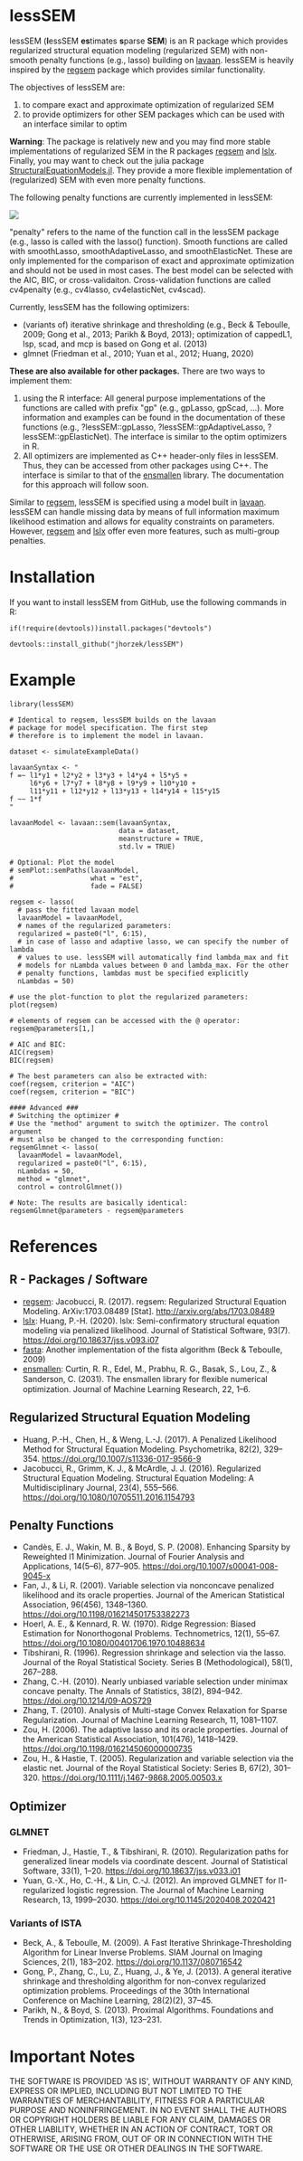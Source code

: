 # lessSEM

lessSEM (**l**essSEM **es**timates **s**parse **SEM**) is an R package which provides regularized structural equation modeling (regularized SEM) with non-smooth penalty functions (e.g., lasso) building on [lavaan](https://github.com/yrosseel/lavaan). lessSEM is heavily inspired by the [regsem](https://github.com/Rjacobucci/regsem) package which provides similar functionality.

The objectives of lessSEM are:

1. to compare exact and approximate optimization of regularized SEM
2. to provide optimizers for other SEM packages which can be used with an interface similar to optim

**Warning**: The package is relatively new and you may find more stable implementations of regularized SEM in the R packages [regsem](https://github.com/Rjacobucci/regsem) and [lslx](https://github.com/psyphh/lslx). Finally, you may want to check out the julia package [StructuralEquationModels.jl](https://github.com/StructuralEquationModels/StructuralEquationModels.jl). They provide a more flexible implementation of (regularized) SEM with even more penalty functions.

The following penalty functions are currently implemented in lessSEM:

![](inst/penalty_functions.png)

"penalty" refers to the name of the function call in the lessSEM package (e.g., lasso is called with the lasso() function). Smooth functions are called with smoothLasso, smoothAdaptiveLasso, and smoothElasticNet. These are only implemented for the comparison of exact and approximate optimization and should not be used in most cases. The best model can be selected with the AIC, BIC, or cross-validaiton. Cross-validation functions are called cv4penalty (e.g., cv4lasso, cv4elasticNet, cv4scad).

Currently, lessSEM has the following optimizers:

- (variants of) iterative shrinkage and thresholding (e.g., Beck & Teboulle, 2009; Gong et al., 2013; Parikh & Boyd, 2013); optimization of cappedL1, lsp, scad, and mcp is based on Gong et al. (2013)
- glmnet (Friedman et al., 2010; Yuan et al., 2012; Huang, 2020)

**These are also available for other packages.** There are two ways to implement them:

1. using the R interface: All general purpose implementations of the functions are called with prefix "gp" (e.g., gpLasso, gpScad, ...). More information and examples can be found in the documentation of these functions (e.g., ?lessSEM::gpLasso, ?lessSEM::gpAdaptiveLasso, ?lessSEM::gpElasticNet). The interface is similar to the optim optimizers in R. 
2. All optimizers are implemented as C++ header-only files in lessSEM. Thus, they can be accessed from other packages using C++. The interface is similar to that of the [ensmallen](https://ensmallen.org/) library. The documentation for this approach will follow soon.

Similar to [regsem](https://github.com/Rjacobucci/regsem), lessSEM is specified using a model built in [lavaan](https://github.com/yrosseel/lavaan). lessSEM can handle missing data by means of full information maximum likelihood estimation and allows for equality constraints on parameters. However, [regsem](https://github.com/Rjacobucci/regsem) and [lslx](https://github.com/psyphh/lslx) offer even more features, such as multi-group penalties.

# Installation

If you want to install lessSEM from GitHub, use the following commands in R:

    if(!require(devtools))install.packages("devtools")
  
    devtools::install_github("jhorzek/lessSEM")
    

# Example

    library(lessSEM)
    
    # Identical to regsem, lessSEM builds on the lavaan
    # package for model specification. The first step
    # therefore is to implement the model in lavaan.
    
    dataset <- simulateExampleData()
    
    lavaanSyntax <- "
    f =~ l1*y1 + l2*y2 + l3*y3 + l4*y4 + l5*y5 + 
         l6*y6 + l7*y7 + l8*y8 + l9*y9 + l10*y10 + 
         l11*y11 + l12*y12 + l13*y13 + l14*y14 + l15*y15
    f ~~ 1*f
    "
    
    lavaanModel <- lavaan::sem(lavaanSyntax,
                               data = dataset,
                               meanstructure = TRUE,
                               std.lv = TRUE)
    
    # Optional: Plot the model
    # semPlot::semPaths(lavaanModel, 
    #                   what = "est",
    #                   fade = FALSE)
    
    regsem <- lasso(
      # pass the fitted lavaan model
      lavaanModel = lavaanModel,
      # names of the regularized parameters:
      regularized = paste0("l", 6:15),
      # in case of lasso and adaptive lasso, we can specify the number of lambda
      # values to use. lessSEM will automatically find lambda_max and fit
      # models for nLambda values between 0 and lambda_max. For the other
      # penalty functions, lambdas must be specified explicitly
      nLambdas = 50)
    
    # use the plot-function to plot the regularized parameters:
    plot(regsem)
    
    # elements of regsem can be accessed with the @ operator:
    regsem@parameters[1,]
    
    # AIC and BIC:
    AIC(regsem)
    BIC(regsem)
    
    # The best parameters can also be extracted with:
    coef(regsem, criterion = "AIC")
    coef(regsem, criterion = "BIC")
    
    #### Advanced ###
    # Switching the optimizer # 
    # Use the "method" argument to switch the optimizer. The control argument
    # must also be changed to the corresponding function:
    regsemGlmnet <- lasso(
      lavaanModel = lavaanModel,
      regularized = paste0("l", 6:15),
      nLambdas = 50,
      method = "glmnet",
      control = controlGlmnet())
    
    # Note: The results are basically identical:
    regsemGlmnet@parameters - regsem@parameters

# References

## R - Packages / Software

* [regsem](https://github.com/Rjacobucci/regsem): Jacobucci, R. (2017). regsem: Regularized Structural Equation Modeling. ArXiv:1703.08489 [Stat]. http://arxiv.org/abs/1703.08489
* [lslx](https://github.com/psyphh/lslx): Huang, P.-H. (2020). lslx: Semi-confirmatory structural equation modeling via penalized likelihood. Journal of Statistical Software, 93(7). https://doi.org/10.18637/jss.v093.i07
* [fasta](https://cran.r-project.org/web/packages/fasta/index.html): Another implementation of the fista algorithm (Beck & Teboulle, 2009)
* [ensmallen](https://ensmallen.org/): Curtin, R. R., Edel, M., Prabhu, R. G., Basak, S., Lou, Z., & Sanderson, C. (2031). The ensmallen library for ﬂexible numerical optimization. Journal of Machine Learning Research, 22, 1–6.

## Regularized Structural Equation Modeling

* Huang, P.-H., Chen, H., & Weng, L.-J. (2017). A Penalized Likelihood Method for Structural Equation Modeling. Psychometrika, 82(2), 329–354. https://doi.org/10.1007/s11336-017-9566-9
* Jacobucci, R., Grimm, K. J., & McArdle, J. J. (2016). Regularized Structural Equation Modeling. Structural Equation Modeling: A Multidisciplinary Journal, 23(4), 555–566. https://doi.org/10.1080/10705511.2016.1154793

## Penalty Functions

* Candès, E. J., Wakin, M. B., & Boyd, S. P. (2008). Enhancing Sparsity by Reweighted l1 Minimization. Journal of Fourier Analysis and Applications, 14(5–6), 877–905. https://doi.org/10.1007/s00041-008-9045-x
* Fan, J., & Li, R. (2001). Variable selection via nonconcave penalized likelihood and its oracle properties. Journal of the American Statistical Association, 96(456), 1348–1360. https://doi.org/10.1198/016214501753382273
* Hoerl, A. E., & Kennard, R. W. (1970). Ridge Regression: Biased Estimation for Nonorthogonal Problems. Technometrics, 12(1), 55–67. https://doi.org/10.1080/00401706.1970.10488634
* Tibshirani, R. (1996). Regression shrinkage and selection via the lasso. Journal of the Royal Statistical Society. Series B (Methodological), 58(1), 267–288.
* Zhang, C.-H. (2010). Nearly unbiased variable selection under minimax concave penalty. The Annals of Statistics, 38(2), 894–942. https://doi.org/10.1214/09-AOS729
* Zhang, T. (2010). Analysis of Multi-stage Convex Relaxation for Sparse Regularization. Journal of Machine Learning Research, 11, 1081–1107.
* Zou, H. (2006). The adaptive lasso and its oracle properties. Journal of the American Statistical Association, 101(476), 1418–1429. https://doi.org/10.1198/016214506000000735
* Zou, H., & Hastie, T. (2005). Regularization and variable selection via the elastic net. Journal of the Royal Statistical Society: Series B, 67(2), 301–320. https://doi.org/10.1111/j.1467-9868.2005.00503.x

## Optimizer

### GLMNET 

* Friedman, J., Hastie, T., & Tibshirani, R. (2010). Regularization paths for generalized linear models via coordinate descent. Journal of Statistical Software, 33(1), 1–20. https://doi.org/10.18637/jss.v033.i01
* Yuan, G.-X., Ho, C.-H., & Lin, C.-J. (2012). An improved GLMNET for l1-regularized logistic regression. The Journal of Machine Learning Research, 13, 1999–2030. https://doi.org/10.1145/2020408.2020421

### Variants of ISTA

* Beck, A., & Teboulle, M. (2009). A Fast Iterative Shrinkage-Thresholding Algorithm for Linear Inverse Problems. SIAM Journal on Imaging Sciences, 2(1), 183–202. https://doi.org/10.1137/080716542
* Gong, P., Zhang, C., Lu, Z., Huang, J., & Ye, J. (2013). A general iterative shrinkage and thresholding algorithm for non-convex regularized optimization problems. Proceedings of the 30th International Conference on Machine Learning, 28(2)(2), 37–45.
* Parikh, N., & Boyd, S. (2013). Proximal Algorithms. Foundations and Trends in Optimization, 1(3), 123–231.


# Important Notes

THE SOFTWARE IS PROVIDED 'AS IS', WITHOUT WARRANTY OF ANY KIND, EXPRESS OR IMPLIED, INCLUDING BUT NOT LIMITED TO THE WARRANTIES OF MERCHANTABILITY, FITNESS FOR A PARTICULAR PURPOSE AND NONINFRINGEMENT. IN NO EVENT SHALL THE AUTHORS OR COPYRIGHT HOLDERS BE LIABLE FOR ANY CLAIM, DAMAGES OR OTHER LIABILITY, WHETHER IN AN ACTION OF CONTRACT, TORT OR OTHERWISE, ARISING FROM, OUT OF OR IN CONNECTION WITH THE SOFTWARE OR THE USE OR OTHER DEALINGS IN THE SOFTWARE. 